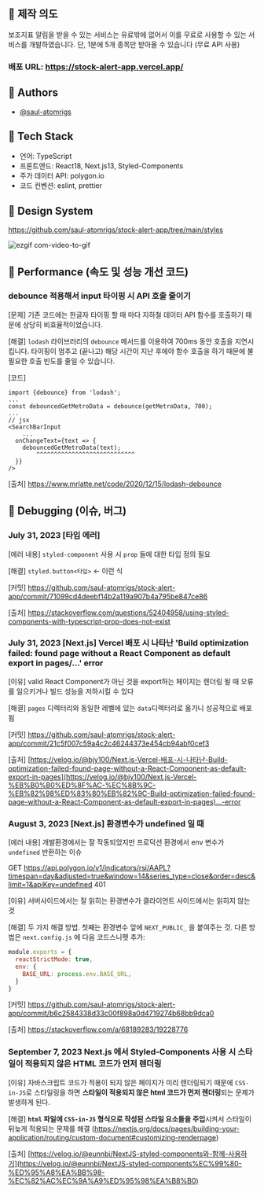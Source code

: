## 📌 제작 의도
보조지표 알림을 받을 수 있는 서비스는 유료밖에 없어서 이를 무료로 사용할 수 있는 서비스를 개발하였습니다. 
단, 1분에 5개 종목만 받아올 수 있습니다 (무료 API 사용) 

### 배포 URL: https://stock-alert-app.vercel.app/

## 📌 Authors
- [@saul-atomrigs](https://www.github.com/saul-atomrigs)


## 📌 Tech Stack
- 언어: TypeScript
- 프론트엔드: React18, Next.js13, Styled-Components
- 주가 데이터 API: polygon.io
- 코드 컨벤션: eslint, prettier

## 📌 Design System
https://github.com/saul-atomrigs/stock-alert-app/tree/main/styles

![ezgif com-video-to-gif](https://github.com/saul-atomrigs/stock-alert-app/assets/82362278/d66a0e88-369f-4d69-9c24-da4dcbb5a735)

## 📌 Performance (속도 및 성능 개선 코드)
### debounce 적용해서 input 타이핑 시 API 호출 줄이기

[문제] 기존 코드에는 한글자 타이핑 할 때 마다 지하철 데이터 API 함수를 호출하기 때문에 상당히 비효율적이었습니다.

[해결] `lodash` 라이브러리의 `debounce` 메서드를 이용하여 700ms 동안 호출을 지연시킵니다. 타이핑이 멈추고 (끝나고) 해당 시간이 지난 후에야 함수 호출을 하기 때문에 불필요한 호출 빈도를 줄일 수 있습니다. 

[코드]  

```tsx
import {debounce} from 'lodash';
...
const debouncedGetMetroData = debounce(getMetroData, 700);
...
// jsx
<SearchBarInput
	...
  onChangeText={text => {
    debouncedGetMetroData(text);
		^^^^^^^^^^^^^^^^^^^^^^^^^^^^
  }}
/>
```


[출처] https://www.mrlatte.net/code/2020/12/15/lodash-debounce

## 📌 Debugging (이슈, 버그)
### July 31, 2023 [타입 에러]

[에러 내용] `styled-component` 사용 시 `prop` 들에 대한 타입 정의 필요 

[해결] `styled.button<타입>` ← 이런 식

[커밋] https://github.com/saul-atomrigs/stock-alert-app/commit/71099cd4deebf14b2a119a907b4a795be847ce86

[출처] https://stackoverflow.com/questions/52404958/using-styled-components-with-typescript-prop-does-not-exist

### July 31, 2023 ****[Next.js] Vercel 배포 시 나타난 'Build optimization failed: found page without a React Component as default export in pages/...' error****

[이유] valid React Component가 아닌 것을 export하는 페이지는 렌더링 될 때 오류를 일으키거나 빌드 성능을 저하시킬 수 있다

[해결]  `pages` 디렉터리와 동일한 레벨에 있는 `data`디렉터리로 옮기니 성공적으로 배포됨

[커밋] https://github.com/saul-atomrigs/stock-alert-app/commit/21c5f007c59a4c2c46244373e454cb94abf0cef3

[출처] [https://velog.io/@bjy100/Next.js-Vercel-배포-시-나타난-Build-optimization-failed-found-page-without-a-React-Component-as-default-export-in-pages](https://velog.io/@bjy100/Next.js-Vercel-%EB%B0%B0%ED%8F%AC-%EC%8B%9C-%EB%82%98%ED%83%80%EB%82%9C-Build-optimization-failed-found-page-without-a-React-Component-as-default-export-in-pages)...-error

### August 3, 2023 **[Next.js] 환경변수가 undefined 일 때**

[에러 내용] 개발환경에서는 잘 작동되었지만 프로덕션 환경에서 env 변수가 `undefined` 반환하는 이슈

GET https://api.polygon.io/v1/indicators/rsi/AAPL?timespan=day&adjusted=true&window=14&series_type=close&order=desc&limit=1&apiKey=undefined 401

[이유] 서버사이드에서는 잘 읽히는 환경변수가 클라이언트 사이드에서는 읽히지 않는것

[해결] 두 가지 해결 방법. 첫째는 환경변수 앞에 `NEXT_PUBLIC_` 을 붙여주는 것. 다른 방법은 `next.config.js` 에 다음 코드스니펫 추가:

```jsx
module.exports = {
  reactStrictMode: true,
  env: {
    BASE_URL: process.env.BASE_URL,
  }
}
```

[커밋] https://github.com/saul-atomrigs/stock-alert-app/commit/b6c2584338d33c00f898a0d4719274b68bb9dca0

[출처] https://stackoverflow.com/a/68189283/19228776

### September 7, 2023 Next.js 에서 Styled-Components 사용 시 스타일이 적용되지 않은 HTML 코드가 먼저 렌더링

[이유] 자바스크립트 코드가 적용이 되지 않은 페이지가 미리 렌더링되기 때문에 `CSS-in-JS`로 스타일링을 하면 **스타일이 적용되지 않은 html 코드가 먼저 렌더링**되는 문제가 발생하게 된다.

[해결] **`html` 파일에 `CSS-in-JS` 형식으로 작성된 스타일 요소들을 주입**시켜서 스타일이 뒤늦게 적용되는 문제를 해결 (https://nextjs.org/docs/pages/building-your-application/routing/custom-document#customizing-renderpage)

[출처] [https://velog.io/@eunnbi/NextJS-styled-components와-함께-사용하기](https://velog.io/@eunnbi/NextJS-styled-components%EC%99%80-%ED%95%A8%EA%BB%98-%EC%82%AC%EC%9A%A9%ED%95%98%EA%B8%B0)
